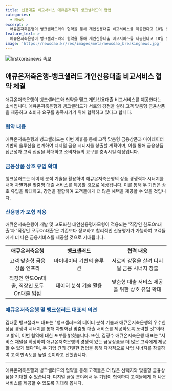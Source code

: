 ```yaml
---
title: 신용대출 비교서비스 애큐온저축과 뱅크샐러드의 협업
categories:
  - News
excerpt: >
  애큐온저축은행이 뱅크샐러드와의 협약을 통해 개인신용대출 비교서비스를 제공한다고 18일 발표했다. 이를 통해 두 기업은 고객 맞춤형 금융상품과 마이데이터 기반의 솔루션을 연계하고, 디지털 금융 시너지를 창출하며 소비자들의 다양한 요구를 충족시키기 위해 협력하겠다는 방침이다. 또한, 애큐온저축은행은 뱅크샐러드와의 협력을 통해 경쟁력 있는 금융상품을 고객들에게 보다 확장적으로 제공하고자 한다.
feature_text: >
  애큐온저축은행이 뱅크샐러드와의 협약을 통해 개인신용대출 비교서비스를 제공한다고 18일 발표했다. 이를 통해 두 기업은 고객 맞춤형 금융상품과 마이데이터 기반의 솔루션을 연계하고, 디지털 금융 시너지를 창출하며 소비자들의 다양한 요구를 충족시키기 위해 협력하겠다는 방침이다. 또한, 애큐온저축은행은 뱅크샐러드와의 협력을 통해 경쟁력 있는 금융상품을 고객들에게 보다 확장적으로 제공하고자 한다.
image: 'https://newsdao.kr/res/images/meta/newsdao_breakingnews.jpg'
---
```


<p><img src="https://newsdao.kr/res/images/meta/newsdao_breakingnews.jpg" alt="firstkoreanews 속보" /></p>

<h2 data-ke-size="size26">애큐온저축은행-뱅크샐러드 개인신용대출 비교서비스 협약 체결</h2>

<p data-ke-size="size16">애큐온저축은행이 뱅크샐러드와 협약을 맺고 개인신용대출 비교서비스를 제공한다는 소식입니다. 애큐온저축은행과 뱅크샐러드가 서로의 강점을 살려 고객 맞춤형 금융상품을 제공하고 소비자 요구를 충족시키기 위해 협력하고 있다고 합니다.</p>

<h3><b><span style="color: #1a5490;">협약 내용</span></b></h3>

<p data-ke-size="size16">애큐온저축은행과 뱅크샐러드는 이번 제휴를 통해 고객 맞춤형 금융상품과 마이데이터 기반의 솔루션을 연계하여 디지털 금융 시너지를 창출할 계획이며, 이를 통해 금융상품 접근성과 고객 접점을 확대하고 소비자들의 요구를 충족시킬 예정입니다.</p>

<h3><b><span style="color: #1a5490;">금융상품 상호 유입 확대</span></b></h3>

<p data-ke-size="size16">뱅크샐러드는 데이터 분석 기술을 활용하여 애큐온저축은행의 상품 경쟁력과 시너지를 내어 차별화된 맞춤형 대출 서비스를 제공할 것으로 예상됩니다. 이를 통해 두 기업은 상호 유입을 확대하고, 강점을 결합하여 고객들에게 더 많은 혜택을 제공할 수 있을 것입니다.</p>

<h3><b><span style="color: #1a5490;">신용평가 모형 적용</span></b></h3>

<p data-ke-size="size16">애큐온저축은행이 개발 및 고도화한 대안신용평가모형이 적용되는 '직장인 한도On대출'과 '직장인 모두On대출'은 기존보다 정교하고 합리적인 신용평가가 가능하여 고객들에게 더 나은 금융서비스를 제공할 것으로 기대됩니다.</p>

<table>
  <colgroup>
    <col width="150">
    <col width="200">
    <col width="200">
  </colgroup>
  <tr>
    <th style="text-align: center; height: 17px;"><b>애큐온저축은행</b></th>
    <th style="text-align: center; height: 17px;"><b>뱅크샐러드</b></th>
    <th style="text-align: center; height: 17px;"><b>협력 내용</b></th>
  </tr>
  <tr>
    <td style="text-align: center; height: 17px;">고객 맞춤형 금융상품 인프라</td>
    <td style="text-align: center; height: 17px;">마이데이터 기반의 솔루션</td>
    <td style="text-align: center; height: 17px;">서로의 강점을 살려 디지털 금융 시너지 창출</td>
  </tr>
  <tr>
    <td style="text-align: center; height: 17px;">직장인 한도On대출, 직장인 모두On대출 입점</td>
    <td style="text-align: center; height: 17px;">데이터 분석 기술 활용</td>
    <td style="text-align: center; height: 17px;">맞춤형 대출 서비스 제공을 위한 상호 유입 확대</td>
  </tr>
</table>

<h3><b><span style="color: #1a5490;">애큐온저축은행 및 뱅크샐러드 대표의 의견</span></b></h3>

<p data-ke-size="size16">김태훈 뱅크샐러드 대표는 "뱅크샐러드의 데이터 분석 기술과 애큐온저축은행의 우수한 상품 경쟁력 시너지를 통해 차별화된 맞춤형 대출 서비스를 제공하도록 노력할 것"이라고 밝혀, 이번 협약에 대한 포부를 밝혔습니다. 또한, 김정수 애큐온저축은행 대표는 "서비스 채널을 확장하여 애큐온저축은행의 경쟁력 있는 금융상품을 더 많은 고객에게 제공할 수 있게 됐다"며, 두 기업 간의 긴밀한 협업을 통해 다각적으로 사업 시너지를 창출하여 고객 만족도를 높일 것이라고 전했습니다.</p>

<hr>

<p data-ke-size="size16">애큐온저축은행과 뱅크샐러드의 협약을 통해 고객들은 더 많은 선택지와 맞춤형 금융상품을 기대할 수 있습니다. 디지털 금융 분야에서 두 기업이 협력하여 고객들에게 더 나은 서비스를 제공할 수 있도록 기대해 봅니다.</p>

